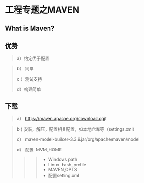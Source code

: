 #                     工程专题之MAVEN

## What is Maven?

## 优势

> a）约定优于配置

>b） 简单
>
>c ）测试支持
>
>d）构建简单

## 下载

>a） <https://maven.apache.org/download.cgi>t

>b )  安装，解压，配置相关配置，如本地仓库等（settings.xml）
>
>c） maven-model-builder-3.3.9.jar/org/apache/maven/model 
>
>d） 配置  MVM_HOME
>
>>>- Windows  path
>>>- Linux  .bash_profile
>>>- MAVEN_OPTS
>>>- 配置setting.xml



>>>